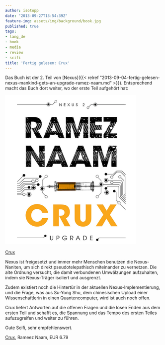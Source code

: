 ```yaml
---
author: isotopp
date: "2013-09-27T13:54:39Z"
feature-img: assets/img/background/book.jpg
published: true
tags:
- lang_de
- book
- media
- review
- scifi
title: 'Fertig gelesen: Crux'
---
```

Das Buch ist der 2. Teil von [Nexus]({{< relref "2013-09-04-fertig-gelesen-nexus-mankind-gets-an-upgrade-ramez-naam.md" >}}). Entsprechend macht das Buch dort weiter, wo der erste Teil aufgehört hat:

[![](/uploads/2013/09/crux.png)](https://www.amazon.de/gp/product/B00TOZI7J8)

[Crux](https://www.amazon.de/gp/product/B00TOZI7J8)

Nexus ist freigesetzt und immer mehr Menschen benutzen die Nexus-Naniten, um sich direkt pseudotelepathisch miteinander zu vernetzen. Die alte Ordnung versucht, die damit verbundenen Umwälzungen aufzuhalten, indem sie Nexus-Träger isoliert und ausgrenzt.

Zudem existiert noch die Hintertür in der aktuellen Nexus-Implementierung, und die Frage, was aus Su-Yong Shu, dem chinesischen Upload einer Wissenschaftlerin in einen Quantencomputer, wird ist auch noch offen.

Crux liefert Antworten auf die offenen Fragen und die losen Enden aus dem ersten Teil und schafft es, die Spannung und das Tempo des ersten Teiles aufuzugreifen und weiter zu führen.

Gute Scifi, sehr empfehlenswert.

[Crux](https://www.amazon.de/gp/product/B00TOZI7J8), Rameez Naam, EUR 6.79
